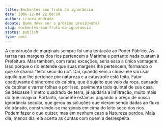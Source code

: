 ```yaml
---
title: Enchentes são fruto da ignorância.
date: 2006-12-04 22:00:00
author: irineu.andrade
debate: Quem deve ser o próximo presidente?
slug: enchentes-sao-fruto-da-ignorancia
status: publish 
type: post
---
```


A construção de marginais sempre foi uma tentação ao Poder Público. As terras nas margens dos rios pertencem a Marinha e portanto nada custam à Prefeitura. Mas também, com raras exceções, seria essa a única vantagem. Isso porque o rio entende que suas margens lhe pertencem, formando o que se chama "leito seco do rio". Daí, quando vem a chuva ele vai usar aquilo que lhe pertence por natureza e a catástrofe está feita. Fator coadjuvante é síndrome do caipira, que é sujeito que veio da roça, cansado de capinar e varrer folhas e por isso, pavimenta todo quintal de sua casa. Se deixasse 1 metro quadrado de terra, já ajudaria a infiltração, muito mais do que imagina. Portanto, somente estamos pagando o preço de nossa ignorância secular, que gerou as soluções que vieram sendo dadas ao fluxo de trânsito, construindo-se marginais em cima do leito seco dos rios. Podem fazer o que quizer, mas em nenhum caso a Natureza perdoa. Mais dia, menos dia, ela acerta as contas com quem a desrespeita.
